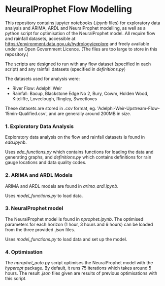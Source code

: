 # NeuralProphet Flow Modelling


This repository contains jupyter notebooks (_.ipynb_ files) for exploratory data analysis and ARIMA, ARDL and NeuralProphet modelling, as well as a python script for optimisation of the NeuralProphet model. All require flow and rainfall datasets, accessible at https://environment.data.gov.uk/hydrology/explore and freely available under an Open Government Licence. (The files are too large to store in this repository.)

The scripts are designed to run with any flow dataset (specified in each script) and any rainfall datasets (specified in _definitions.py_)

The datasets used for analysis were:
- River Flow: Adelphi Weir
- Rainfall: Bacup, Blackstone Edge No 2, Bury, Cowm, Holden Wood, Kitcliffe, Loveclough, Ringley, Sweetloves
  
These datasets are stored in _.csv_ format, eg. 'Adelphi-Weir-Upstream-Flow-15min-Qualified.csv', and are generally around 200MB in size.

### 1. Exploratory Data Analysis
Exploratory data analysis on the flow and rainfall datasets is found in _eda.ipynb_.

Uses _eda_functions.py_ which contains functions for loading the data and generating graphs, and _definitions.py_ which contains definitions for rain gauge locations and data quality codes.

### 2. ARIMA and ARDL Models
ARIMA and ARDL models are found in _arima_ardl.ipynb_.

Uses _model_functions.py_ to load data.

### 3. NeuralProphet model
The NeuralProphet model is found in _nprophet.ipynb_.
The optimised parameters for each horizon (1 hour, 3 hours and 6 hours) can be loaded from the three provided _.json_ files.

Uses _model_functions.py_ to load data and set up the model.

### 4. Optimisation
The _nprophet_auto.py_ script optimises the NeuralProphet model with the _hyperopt_ package. By default, it runs 75 iterations which takes around 5 hours. The result _.json_ files given are results of previous optimisations with this script.
